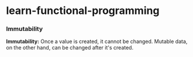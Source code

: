 # learn-functional-programming

### Immutability

**Immutability:** Once a value is created, it cannot be changed. Mutable data, on the other hand, can be changed after it's created.
